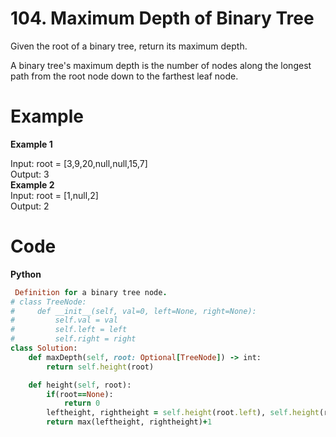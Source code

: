 # 104. Maximum Depth of Binary Tree
Given the root of a binary tree, return its maximum depth.  

A binary tree's maximum depth is the number of nodes along the longest path from the root node down to the farthest leaf node.  

 
# Example  
**Example 1**  

Input: root = [3,9,20,null,null,15,7]  
Output: 3  
**Example 2**  
Input: root = [1,null,2]  
Output: 2   

# Code  
**Python**  
```ruby
 Definition for a binary tree node.
# class TreeNode:
#     def __init__(self, val=0, left=None, right=None):
#         self.val = val
#         self.left = left
#         self.right = right
class Solution:
    def maxDepth(self, root: Optional[TreeNode]) -> int:
        return self.height(root)

    def height(self, root):
        if(root==None):
            return 0
        leftheight, rightheight = self.height(root.left), self.height(root.right)
        return max(leftheight, rightheight)+1
```

